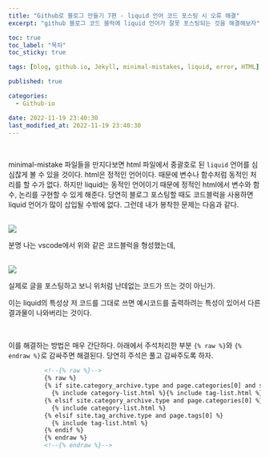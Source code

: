 ```yaml
---
title: "Github로 블로그 만들기 7편 - liquid 언어 코드 포스팅 시 오류 해결"
excerpt: "github 블로그 코드 블럭에 liquid 언어가 잘못 포스팅되는 것을 해결해보자"

toc: true
toc_label: "목차"
toc_sticky: true

tags: [blog, github.io, Jekyll, minimal-mistakes, liquid, error, HTML]

published: true

categories:
  - Github-io

date: 2022-11-19 23:40:30
last_modified_at: 2022-11-19 23:40:30
---
```


<br>

minimal-mistake 파일들을 만지다보면 html 파일에서 중괄호로 된 `liquid` 언어를 심심찮게 볼 수 있을 것이다.
html은 정적인 언어이다. 때문에 변수나 함수처럼 동적인 처리를 할 수가 없다. 하지만 liquid는 동적인 언어이기 때문에 정적인 html에서 변수와 함수, 논리를 구현할 수 있게 해준다.
당연히 블로그 포스팅할 때도 코드블럭을 사용하면 liquid 언어가 많이 삽입될 수밖에 없다. 그런데 내가 봉착한 문제는 다음과 같다.

<br>

<img src="https://user-images.githubusercontent.com/115082062/202856599-91170031-07c8-4f6d-ab05-4436e97124e3.JPG">

분명 나는 vscode에서 위와 같은 코드블럭을 형성했는데,

<br>

<img src="https://user-images.githubusercontent.com/115082062/202856629-43c399ed-ebfe-40cb-b435-1dd80293b76b.JPG">

실제로 글을 포스팅하고 보니 위처럼 난데없는 코드가 뜨는 것이 아닌가.

이는 liquid의 특성상 저 코드를 그대로 쓰면 예시코드를 출력하려는 특성이 있어서 다른 결과물이 나와버리는 것이다.

<br>

이를 해결하는 방법은 매우 간단하다. 아래에서 주석처리한 부분 `{% raw %}`와 `{% endraw %}`로 감싸주면 해결된다. 당연히 주석은 풀고 감싸주도록 하자.

```html
          <!--{% raw %}-->
          {% raw %}
          {% if site.category_archive.type and page.categories[0] and site.tag_archive.type and page.tags[0] %}
            {% include category-list.html %}{% include tag-list.html %}
          {% elsif site.category_archive.type and page.categories[0] %}
            {% include category-list.html %}
          {% elsif site.tag_archive.type and page.tags[0] %}
            {% include tag-list.html %} 
          {% endif %}
          {% endraw %}
          <!--{% endraw %}-->
```



